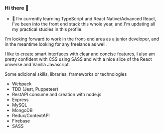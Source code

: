 ### Hi there 👋

- 🌱 I’m currently learning TypeScript and React Native/Advanced React, I've been into the front end stack this whole year, and I'm updating all my practical studies in this profile.

I'm looking forward to work in the front-end area as a junior developer, and in the meantime looking for any freelance as well. 

I like to create smart interfaces with clear and concise features, I also am pretty confident with CSS using SASS and with a nice slice of the React universe and Vanilla Javascript.

Some adicional skills, libraries, frameworks or technologies
- Webpack
- TDD (Jest, Puppeteer)
- RestAPI consume and creation with node.js
- Express
- MySQL
- MongoDB
- Redux/ContextAPI
- Firebase
- SASS

<!--
**vitorhfs/vitorhfs** is a ✨ _special_ ✨ repository because its `README.md` (this file) appears on your GitHub profile.

Here are some ideas to get you started:

- 🔭 I’m currently working on ...
- 🌱 I’m currently learning ...
- 👯 I’m looking to collaborate on ...
- 🤔 I’m looking for help with ...
- 💬 Ask me about ...
- 📫 How to reach me: ...
- 😄 Pronouns: ...
- ⚡ Fun fact: ...
-->
